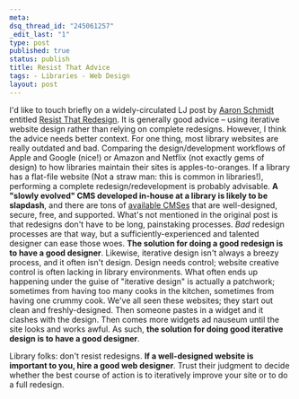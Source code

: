 ```yaml
--- 
meta: 
dsq_thread_id: "245061257" 
_edit_last: "1" 
type: post 
published: true 
status: publish 
title: Resist That Advice 
tags: - Libraries - Web Design 
layout: post 
--- 
```


I'd like to touch briefly on a widely-circulated LJ post by [Aaron Schmidt](http://twitter.com/walkingpaper) entitled [Resist That Redesign](http://www.libraryjournal.com/lj/communityopinion/889081-274/resist_that_redesign__the.html.csp). It is generally good advice – using iterative website design rather than relying on complete redesigns. However, I think the advice needs better context. For one thing, most library websites are really outdated and bad. Comparing the design/development workflows of Apple and Google (nice!) or Amazon and Netflix (not exactly gems of design) to how libraries maintain their sites is apples-to-oranges. If a library has a flat-file website (Not a straw man: this is common in libraries!), performing a complete redesign/redevelopment is probably advisable. **A "slowly evolved" CMS developed in-house at a library is likely to be slapdash**, and there are tons of [available CMSes](http://drupal.org/) that are well-designed, secure, free, and supported. What's not mentioned in the original post is that redesigns don't have to be long, painstaking processes. _Bad_ redesign processes are that way, but a sufficiently-experienced and talented designer can ease those woes. **The solution for doing a good redesign is to have a good designer**. Likewise, iterative design isn't always a breezy process, and it often isn't design. Design needs control; website creative control is often lacking in library environments. What often ends up happening under the guise of "iterative design" is actually a patchwork; sometimes from having too many cooks in the kitchen, sometimes from having one crummy cook. We've all seen these websites; they start out clean and freshly-designed. Then someone pastes in a widget and it clashes with the design. Then comes more widgets ad nauseum until the site looks and works awful. As such, **the solution for doing good iterative design is to have a good designer**.

Library folks: don't resist redesigns. **If a well-designed website is important to you, hire a good web designer**. Trust their judgment to decide whether the best course of action is to iteratively improve your site or to do a full redesign. 